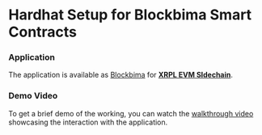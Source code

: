 # Hardhat Setup for Blockbima Smart Contracts

### Application

The application is available as [Blockbima](https://app.blockbima.com/) for **[XRPL EVM SIdechain](https://opensource.ripple.com/docs/evm-sidechain/intro-to-evm-sidechain/)**.

### Demo Video

To get a brief demo of the working, you can watch the [walkthrough video](https://youtu.be/0IjRl9w67KI) showcasing the interaction with the application.

